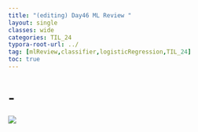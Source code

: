 ```yaml
---
title: "(editing) Day46 ML Review "
layout: single
classes: wide
categories: TIL_24
typora-root-url: ../
tag: [mlReview,classifier,logisticRegression,TIL_24]
toc: true 
---
```


# -

<img src="/blog/images/2024-08-05-TIL24_Day46/IMG_1473.JPG">

<br><br>

